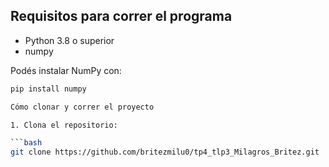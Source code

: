 ##  Requisitos para correr el programa 

- Python 3.8 o superior
- numpy
  

Podés instalar NumPy con:

```bash
pip install numpy

Cómo clonar y correr el proyecto

1. Clona el repositorio:

```bash
git clone https://github.com/britezmilu0/tp4_tlp3_Milagros_Britez.git

